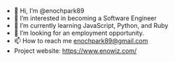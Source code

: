 - 👋 Hi, I’m @enochpark89
- 👀 I’m interested in becoming a Software Engineer
- 🌱 I’m currently learning JavaScript, Python, and Ruby
- 💞️ I’m looking for an employment opportunity.
- 📫 How to reach me enochpark89@gmail.com
- Project website: https://www.enowiz.com/

<!---
enochpark89/enochpark89 is a ✨ special ✨ repository because its `README.md` (this file) appears on your GitHub profile.
You can click the Preview link to take a look at your changes.
--->

